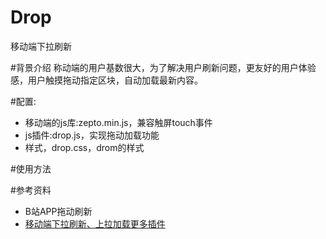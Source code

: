 # Drop
移动端下拉刷新

#背景介绍
称动端的用户基数很大，为了解决用户刷新问题，更友好的用户体验感，用户触摸拖动指定区块，自动加载最新内容。

#配置:
* 移动端的js库:zepto.min.js，兼容触屏touch事件
* js插件:drop.js，实现拖动加载功能
* 样式，drop.css，drom的样式

#使用方法
<script src="js/zepto.min.js?v=2016060701"></script>
<script src="js/drop.js?v=2016060701"></script>
<script type="text/javascript">
    $('#content').drop({ //绑定指定的元素
    action:function(tocher) { //用户拖动完，触发事件
        tocher.resetload(); //需要重新设置可拖动，不然无法再次拖动}
    });
 </script>

#参考资料
* B站APP拖动刷新
* [移动端下拉刷新、上拉加载更多插件](https://github.com/ximan/dropload)

